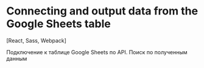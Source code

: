 # Connecting and output data from the Google Sheets table

[React, Sass, Webpack]

Подключение к таблице Google Sheets по API.
Поиск по полученным данным
